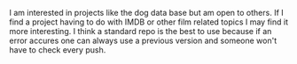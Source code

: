 I am interested in projects like the dog data base but am open to others. If I find a project having to do with IMDB or other film related topics I may find it more interesting. I think a standard repo is the best to use because if an error accures one can always use a previous version and someone won't have to check every push.
